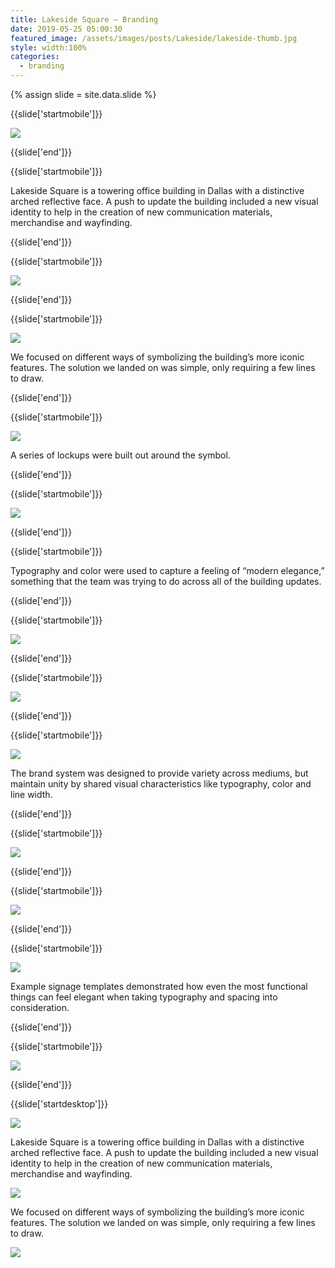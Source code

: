 ```yaml
---
title: Lakeside Square — Branding
date: 2019-05-25 05:00:30
featured_image: /assets/images/posts/Lakeside/lakeside-thumb.jpg
style: width:100%
categories:
  - branding
---
```


{% assign slide = site.data.slide %}

{{slide['startmobile']}}

<div><img class='full-height' src='{{ site.url }}/assets/images/posts/Lakeside/lakeside-1-mobile@2x.png' /></div>

{{slide['end']}}

{{slide['startmobile']}}

Lakeside Square is a towering office building in Dallas with a distinctive arched reflective face. A push to update the building included a new visual identity to help in the creation of new communication materials, merchandise and wayfinding.

{{slide['end']}}

{{slide['startmobile']}}

<div><img class='full-height' src='{{ site.url }}/assets/images/posts/Lakeside/lakeside-2-mobile@2x.png' /></div>

<p class='bg-dark'></p>

{{slide['end']}}

{{slide['startmobile']}}

<div><img class='full-height' src='{{ site.url }}/assets/images/posts/Lakeside/lakeside-3-mobile@2x.png' /></div>

<p class='bg'>We focused on different ways of symbolizing the building’s more iconic features. The solution we landed on was simple, only requiring a few lines to draw.</p>

{{slide['end']}}

{{slide['startmobile']}}

<div><img class='full-height' src='{{ site.url }}/assets/images/posts/Lakeside/lakeside-4-mobile@2x.png' /></div>

<p class='bg-dark'>A series of lockups were built out around the symbol.</p>

{{slide['end']}}

{{slide['startmobile']}}

<div><img class='full-height' src='{{ site.url }}/assets/images/posts/Lakeside/lakeside-5-mobile@2x.png' /></div>

{{slide['end']}}

{{slide['startmobile']}}

<p>Typography and color were used to capture a feeling of “modern elegance,” something that the team was trying to do across all of the building updates.</p>

{{slide['end']}}

{{slide['startmobile']}}

<div><img class='full-height' src='{{ site.url }}/assets/images/posts/Lakeside/lakeside-6-mobile@2x.png' /></div>

{{slide['end']}}

{{slide['startmobile']}}

<div><img class='full-height' src='{{ site.url }}/assets/images/posts/Lakeside/lakeside-7-mobile@2x.png' /></div>

{{slide['end']}}

{{slide['startmobile']}}

<div><img class='full-height' src='{{ site.url }}/assets/images/posts/Lakeside/lakeside-8-mobile@2x.png' /></div>

<p class='bg-dark'>The brand system was designed to provide variety across mediums, but maintain unity by shared visual characteristics like typography, color and line width.</p>

{{slide['end']}}

{{slide['startmobile']}}

<div><img class='full-height' src='{{ site.url }}/assets/images/posts/Lakeside/lakeside-9-mobile@2x.png' /></div>

{{slide['end']}}

{{slide['startmobile']}}

<div><img class='full-height' src='{{ site.url }}/assets/images/posts/Lakeside/lakeside-10-mobile@2x.png' /></div>

{{slide['end']}}

{{slide['startmobile']}}

<div><img class='full-width' src='{{ site.url }}/assets/images/posts/Lakeside/lakeside-11-mobile@2x.png' /></div>

<p class='bg-dark'>Example signage templates demonstrated how even the most functional things can feel elegant when taking typography and spacing into consideration.</p>

{{slide['end']}}

{{slide['startmobile']}}

<div><img class='full-height' src='{{ site.url }}/assets/images/posts/Lakeside/lakeside-12-mobile@2x.png' /></div>

{{slide['end']}}

{{slide['startdesktop']}}

<div><img class='full-width' src='{{ site.url }}/assets/images/posts/Lakeside/lakeside-1@2x.png' /></div>

Lakeside Square is a towering office building in Dallas with a distinctive arched reflective face. A push to update the building included a new visual identity to help in the creation of new communication materials, merchandise and wayfinding.

<div><img src='{{ site.url }}/assets/images/posts/Lakeside/lakeside-2@2x.png' /></div>

We focused on different ways of symbolizing the building’s more iconic features. The solution we landed on was simple, only requiring a few lines to draw.

<div class='row'>

<div><img src='{{ site.url }}/assets/images/posts/Lakeside/lakeside-3@2x.png' /></div><!--

--><div><img src='{{ site.url }}/assets/images/posts/Lakeside/lakeside-4@2x.png' /></div>

</div>

A series of lockups were built out around the symbol.

<div><img src='{{ site.url }}/assets/images/posts/Lakeside/lakeside-5@2x.png' /></div>

Typography and color were used to capture a feeling of “modern elegance,” something that the team was trying to do across all of the building updates.

<div class='row'>

<div><img src='{{ site.url }}/assets/images/posts/Lakeside/lakeside-6@2x.png' /></div><!--

--><div><img src='{{ site.url }}/assets/images/posts/Lakeside/lakeside-7@2x.png' /></div>

</div>

<div class='row'>

<div><img src='{{ site.url }}/assets/images/posts/Lakeside/lakeside-8@2x.png' /></div><!--

--><div><img src='{{ site.url }}/assets/images/posts/Lakeside/lakeside-9@2x.png' /></div>

</div>

The brand system was designed to provide variety across mediums, but maintain unity by shared visual characteristics like typography, color and line width.

<div><img src='{{ site.url }}/assets/images/posts/Lakeside/lakeside-10@2x.png' /></div>

<div class='row' style="
  box-sizing: border-box;
  padding:6px;
  gap:6px;
  height:55vw;
  display:grid;
  grid-template-columns: 55fr 45fr;
  grid-template-rows: 1fr 1fr">

<div style="
  grid-column: 1/2;
  grid-row: 1/3;
  background-size: cover;
  background-image: url({{ site.url }}/assets/images/posts/Lakeside/lakeside-11@2x.png);"></div>

<div style="
  grid-column: 2/3;
  grid-row: 1/2;
  background-size: cover;
  background-image: url({{ site.url }}/assets/images/posts/Lakeside/lakeside-12@2x.png);"></div>

<div style="
  grid-column: 2/3;
  grid-row: 2/3;
  background-size: cover;
  background-image: url({{ site.url }}/assets/images/posts/Lakeside/lakeside-13@2x.png);"></div>

</div>

Example signage templates demonstrated how even the most functional things can feel elegant when taking typography and spacing into consideration.

<div class='row' style="
  box-sizing: border-box;
  padding:6px;
  gap:6px;
  height:55vw;
  display:grid;
  grid-template-columns: 65fr 35fr;
  grid-template-rows: 1fr 1fr">

<div style="grid-column: 1/2; grid-row: 1/3; background-image:url({{ site.url }}/assets/images/posts/Lakeside/lakeside-14@2x.png);background-size: cover;"></div>

<div style="grid-column: 2/3; grid-row: 1/2; background-image:url({{ site.url }}/assets/images/posts/Lakeside/lakeside-15@2x.png); background-size: cover;"></div>
<div style="grid-column: 2/3; grid-row: 2/3; background-image:url({{ site.url }}/assets/images/posts/Lakeside/lakeside-16@2x.png); background-size: cover;"></div>

</div>

{{slide['end']}}
